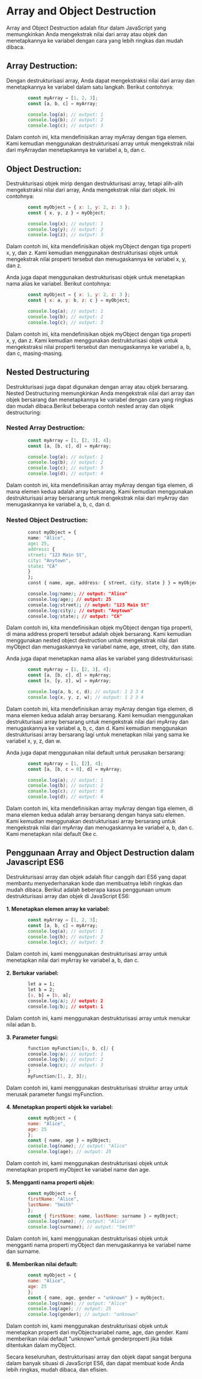 # Array and Object Destruction

Array and Object Destruction adalah fitur dalam JavaScript yang memungkinkan Anda mengekstrak nilai dari array atau objek dan menetapkannya ke variabel dengan cara yang lebih ringkas dan mudah dibaca.

## Array Destruction:

Dengan destrukturisasi array, Anda dapat mengekstraksi nilai dari array dan menetapkannya ke variabel dalam satu langkah. Berikut contohnya:
```javascript
        const myArray = [1, 2, 3];
        const [a, b, c] = myArray;

        console.log(a); // output: 1
        console.log(b); // output: 2
        console.log(c); // output: 3
```
Dalam contoh ini, kita mendefinisikan array myArray dengan tiga elemen. Kami kemudian menggunakan destrukturisasi array untuk mengekstrak nilai dari myArraydan menetapkannya ke variabel a, b, dan c.

## Object Destruction:

Destrukturisasi objek mirip dengan destrukturisasi array, tetapi alih-alih mengekstraksi nilai dari array, Anda mengekstrak nilai dari objek. Ini contohnya:
```javascript
        const myObject = { x: 1, y: 2, z: 3 };
        const { x, y, z } = myObject;

        console.log(x); // output: 1
        console.log(y); // output: 2
        console.log(z); // output: 3
```
Dalam contoh ini, kita mendefinisikan objek myObject dengan tiga properti x, y, dan z. Kami kemudian menggunakan destrukturisasi objek untuk mengekstrak nilai properti tersebut dan menugaskannya ke variabel x, y, dan z.

Anda juga dapat menggunakan destrukturisasi objek untuk menetapkan nama alias ke variabel. Berikut contohnya:

```javascript
        const myObject = { x: 1, y: 2, z: 3 };
        const { x: a, y: b, z: c } = myObject;

        console.log(a); // output: 1
        console.log(b); // output: 2
        console.log(c); // output: 3
```
Dalam contoh ini, kita mendefinisikan objek myObject dengan tiga properti x, y, dan z. Kami kemudian menggunakan destrukturisasi objek untuk mengekstraksi nilai properti tersebut dan menugaskannya ke variabel a, b, dan c, masing-masing.

## Nested Destructuring

Destrukturisasi juga dapat digunakan dengan array atau objek bersarang. Nested Destructuring memungkinkan Anda mengekstrak nilai dari array dan objek bersarang dan menetapkannya ke variabel dengan cara yang ringkas dan mudah dibaca.Berikut beberapa contoh nested array dan objek destructuring:<br>
### Nested Array Destruction:
```javascript
        const myArray = [1, [2, 3], 4];
        const [a, [b, c], d] = myArray;

        console.log(a); // output: 1
        console.log(b); // output: 2
        console.log(c); // output: 3
        console.log(d); // output: 4
```
Dalam contoh ini, kita mendefinisikan array myArray dengan tiga elemen, di mana elemen kedua adalah array bersarang. Kami kemudian menggunakan destrukturisasi array bersarang untuk mengekstrak nilai dari myArray dan menugaskannya ke variabel a, b, c, dan d.

### Nested Object Destruction:
```CSS
        const myObject = {
        name: "Alice",
        age: 25,
        address: {
        street: "123 Main St",
        city: "Anytown",
        state: "CA"
        }
        };
        const { name, age, address: { street, city, state } } = myObject;

        console.log(name); // output: "Alice"
        console.log(age); // output: 25
        console.log(street); // output: "123 Main St"
        console.log(city); // output: "Anytown"
        console.log(state); // output: "CA"
```
Dalam contoh ini, kita mendefinisikan objek myObject dengan tiga properti, di mana address properti tersebut adalah objek bersarang. Kami kemudian menggunakan nested object destruction untuk mengekstrak nilai dari myObject dan menugaskannya ke variabel name, age, street, city, dan state.

Anda juga dapat menetapkan nama alias ke variabel yang didestrukturisasi:
```javascript
        const myArray = [1, [2, 3], 4];
        const [a, [b, c], d] = myArray;
        const [x, [y, z], w] = myArray;

        console.log(a, b, c, d); // output: 1 2 3 4
        console.log(x, y, z, w); // output: 1 2 3 4
```
Dalam contoh ini, kita mendefinisikan array myArray dengan tiga elemen, di mana elemen kedua adalah array bersarang. Kami kemudian menggunakan destrukturisasi array bersarang untuk mengekstrak nilai dari myArray dan menugaskannya ke variabel a, b, c, dan d. Kami kemudian menggunakan destrukturisasi array bersarang lagi untuk menetapkan nilai yang sama ke variabel x, y, z, dan w.

Anda juga dapat menggunakan nilai default untuk perusakan bersarang:
```javascript
        const myArray = [1, [2], 4];
        const [a, [b, c = 0], d] = myArray;

        console.log(a); // output: 1
        console.log(b); // output: 2
        console.log(c); // output: 0
        console.log(d); // output: 4
```
Dalam contoh ini, kita mendefinisikan array myArray dengan tiga elemen, di mana elemen kedua adalah array bersarang dengan hanya satu elemen. Kami kemudian menggunakan destrukturisasi array bersarang untuk mengekstrak nilai dari myArray dan menugaskannya ke variabel a, b, dan c. Kami menetapkan nilai default 0ke c.

## Penggunaan Array and Object Destruction dalam Javascript ES6
Destrukturisasi array dan objek adalah fitur canggih dari ES6 yang dapat membantu menyederhanakan kode dan membuatnya lebih ringkas dan mudah dibaca. Berikut adalah beberapa kasus penggunaan umum destrukturisasi array dan objek di JavaScript ES6:
<br><br>
<b>1. Menetapkan elemen array ke variabel:</b><br>

```javascript
        const myArray = [1, 2, 3];
        const [a, b, c] = myArray;
        console.log(a); // output: 1
        console.log(b); // output: 2
        console.log(c); // output: 3
```
Dalam contoh ini, kami menggunakan destrukturisasi array untuk menetapkan nilai dari myArray ke variabel a, b, dan c. 
<br><br>
<b>2. Bertukar variabel:</b><br>

```CSS
        let a = 1;
        let b = 2;
        [a, b] = [b, a];
        console.log(a); // output: 2
        console.log(b); // output: 1
```
Dalam contoh ini, kami menggunakan destrukturisasi array untuk menukar nilai adan b.
<br><br>
<b>3. Parameter fungsi:</b><br>

```SCSS
        function myFunction([a, b, c]) {
        console.log(a); // output: 1
        console.log(b); // output: 2
        console.log(c); // output: 3
        }
        myFunction([1, 2, 3]);
```
Dalam contoh ini, kami menggunakan destrukturisasi struktur array untuk merusak parameter fungsi myFunction.
<br><br>
<b>4. Menetapkan properti objek ke variabel:</b><br>

```javascript
        const myObject = {
        name: "Alice",
        age: 25
        };
        const { name, age } = myObject;
        console.log(name); // output: "Alice"
        console.log(age); // output: 25
```
Dalam contoh ini, kami menggunakan destrukturisasi objek untuk menetapkan properti myObject ke variabel name dan age.
<br><br>
<b>5. Mengganti nama properti objek:</b><br>

```javascript
        const myObject = {
        firstName: "Alice",
        lastName: "Smith"
        };
        const { firstName: name, lastName: surname } = myObject;
        console.log(name); // output: "Alice"
        console.log(surname); // output: "Smith"
```
Dalam contoh ini, kami menggunakan destrukturisasi objek untuk mengganti nama properti myObject dan menugaskannya ke variabel name dan surname.
<br><br>
<b>6. Memberikan nilai default:</b><br>

```javascript
        const myObject = {
        name: "Alice",
        age: 25
        };
        const { name, age, gender = "unknown" } = myObject;
        console.log(name); // output: "Alice"
        console.log(age); // output: 25
        console.log(gender); // output: "unknown"
```
Dalam contoh ini, kami menggunakan destrukturisasi objek untuk menetapkan properti dari myObjectvariabel name, age, dan gender. Kami memberikan nilai default "unknown"untuk genderproperti jika tidak ditentukan dalam myObject.

Secara keseluruhan, destrukturisasi array dan objek dapat sangat berguna dalam banyak situasi di JavaScript ES6, dan dapat membuat kode Anda lebih ringkas, mudah dibaca, dan efisien.
